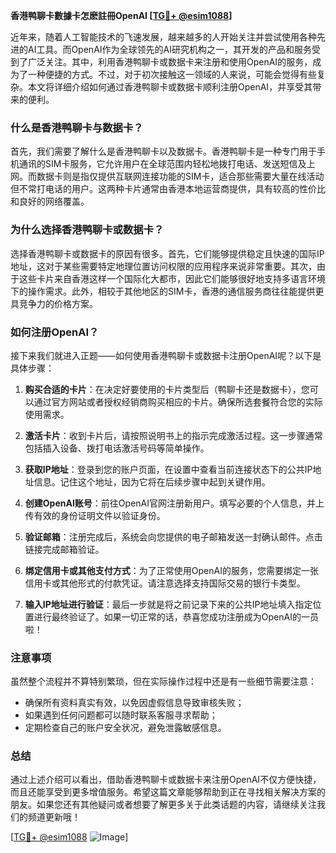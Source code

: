 **香港鸭聊卡數據卡怎麽註冊OpenAI [[TG💪+ @esim1088](https://t.me/s/esim1088)]**

近年来，随着人工智能技术的飞速发展，越来越多的人开始关注并尝试使用各种先进的AI工具。而OpenAI作为全球领先的AI研究机构之一，其开发的产品和服务受到了广泛关注。其中，利用香港鸭聊卡或数据卡来注册和使用OpenAI的服务，成为了一种便捷的方式。不过，对于初次接触这一领域的人来说，可能会觉得有些复杂。本文将详细介绍如何通过香港鸭聊卡或数据卡顺利注册OpenAI，并享受其带来的便利。

### 什么是香港鸭聊卡与数据卡？

首先，我们需要了解什么是香港鸭聊卡以及数据卡。香港鸭聊卡是一种专门用于手机通讯的SIM卡服务，它允许用户在全球范围内轻松地拨打电话、发送短信及上网。而数据卡则是指仅提供互联网连接功能的SIM卡，适合那些需要大量在线活动但不常打电话的用户。这两种卡片通常由香港本地运营商提供，具有较高的性价比和良好的网络覆盖。

### 为什么选择香港鸭聊卡或数据卡？

选择香港鸭聊卡或数据卡的原因有很多。首先，它们能够提供稳定且快速的国际IP地址，这对于某些需要特定地理位置访问权限的应用程序来说非常重要。其次，由于这些卡片来自香港这样一个国际化大都市，因此它们能够很好地支持多语言环境下的操作需求。此外，相较于其他地区的SIM卡，香港的通信服务商往往能提供更具竞争力的价格方案。

### 如何注册OpenAI？

接下来我们就进入正题——如何使用香港鸭聊卡或数据卡注册OpenAI呢？以下是具体步骤：

1. **购买合适的卡片**：在决定好要使用的卡片类型后（鸭聊卡还是数据卡），您可以通过官方网站或者授权经销商购买相应的卡片。确保所选套餐符合您的实际使用需求。
   
2. **激活卡片**：收到卡片后，请按照说明书上的指示完成激活过程。这一步骤通常包括插入设备、拨打电话激活号码等简单操作。

3. **获取IP地址**：登录到您的账户页面，在设置中查看当前连接状态下的公共IP地址信息。记住这个地址，因为它将在后续步骤中起到关键作用。

4. **创建OpenAI账号**：前往OpenAI官网注册新用户。填写必要的个人信息，并上传有效的身份证明文件以验证身份。

5. **验证邮箱**：注册完成后，系统会向您提供的电子邮箱发送一封确认邮件。点击链接完成邮箱验证。

6. **绑定信用卡或其他支付方式**：为了正常使用OpenAI的服务，您需要绑定一张信用卡或其他形式的付款凭证。请注意选择支持国际交易的银行卡类型。

7. **输入IP地址进行验证**：最后一步就是将之前记录下来的公共IP地址填入指定位置进行最终验证了。如果一切正常的话，恭喜您成功注册成为OpenAI的一员啦！

### 注意事项

虽然整个流程并不算特别繁琐，但在实际操作过程中还是有一些细节需要注意：
- 确保所有资料真实有效，以免因虚假信息导致审核失败；
- 如果遇到任何问题都可以随时联系客服寻求帮助；
- 定期检查自己的账户安全状况，避免泄露敏感信息。

### 总结

通过上述介绍可以看出，借助香港鸭聊卡或数据卡来注册OpenAI不仅方便快捷，而且还能享受到更多增值服务。希望这篇文章能够帮助到正在寻找相关解决方案的朋友。如果您还有其他疑问或者想要了解更多关于此类话题的内容，请继续关注我们的频道更新哦！

[[TG💪+ @esim1088](https://t.me/s/esim1088) ![Image](https://i.postimg.cc/4NQfJmqS/Snipaste-2025-05-13-00-14-12.png)]